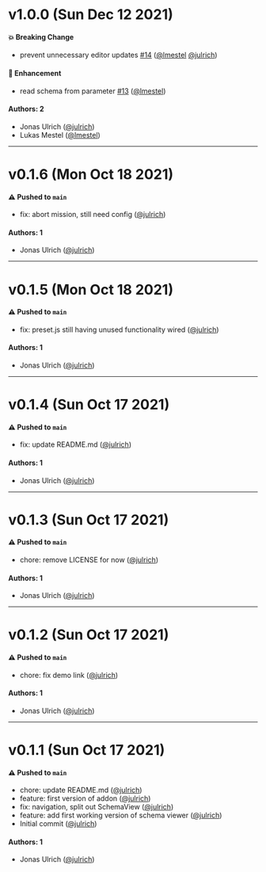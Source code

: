 # v1.0.0 (Sun Dec 12 2021)

#### 💥 Breaking Change

- prevent unnecessary editor updates [#14](https://github.com/kickstartDS/storybook-addon-jsonschema/pull/14) ([@lmestel](https://github.com/lmestel) [@julrich](https://github.com/julrich))

#### 🚀 Enhancement

- read schema from parameter [#13](https://github.com/kickstartDS/storybook-addon-jsonschema/pull/13) ([@lmestel](https://github.com/lmestel))

#### Authors: 2

- Jonas Ulrich ([@julrich](https://github.com/julrich))
- Lukas Mestel ([@lmestel](https://github.com/lmestel))

---

# v0.1.6 (Mon Oct 18 2021)

#### ⚠️ Pushed to `main`

- fix: abort mission, still need config ([@julrich](https://github.com/julrich))

#### Authors: 1

- Jonas Ulrich ([@julrich](https://github.com/julrich))

---

# v0.1.5 (Mon Oct 18 2021)

#### ⚠️ Pushed to `main`

- fix: preset.js still having unused functionality wired ([@julrich](https://github.com/julrich))

#### Authors: 1

- Jonas Ulrich ([@julrich](https://github.com/julrich))

---

# v0.1.4 (Sun Oct 17 2021)

#### ⚠️ Pushed to `main`

- fix: update README.md ([@julrich](https://github.com/julrich))

#### Authors: 1

- Jonas Ulrich ([@julrich](https://github.com/julrich))

---

# v0.1.3 (Sun Oct 17 2021)

#### ⚠️ Pushed to `main`

- chore: remove LICENSE for now ([@julrich](https://github.com/julrich))

#### Authors: 1

- Jonas Ulrich ([@julrich](https://github.com/julrich))

---

# v0.1.2 (Sun Oct 17 2021)

#### ⚠️ Pushed to `main`

- chore: fix demo link ([@julrich](https://github.com/julrich))

#### Authors: 1

- Jonas Ulrich ([@julrich](https://github.com/julrich))

---

# v0.1.1 (Sun Oct 17 2021)

#### ⚠️ Pushed to `main`

- chore: update README.md ([@julrich](https://github.com/julrich))
- feature: first version of addon ([@julrich](https://github.com/julrich))
- fix: navigation, split out SchemaView ([@julrich](https://github.com/julrich))
- feature: add first working version of schema viewer ([@julrich](https://github.com/julrich))
- Initial commit ([@julrich](https://github.com/julrich))

#### Authors: 1

- Jonas Ulrich ([@julrich](https://github.com/julrich))
